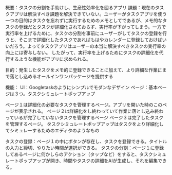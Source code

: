 概要：タスクの分割を手助けし、生産性効率化を図るアプリ
課題：現在のタスクアプリは解決すべき課題を解決できていない。ユーザーがタスクアプリを使う一つの目的はタスクを忘れずに実行するためのメモとしてであるが、メモ的なタスクの登録だとタスクが詳細化されておらず、実行率が下がってしまう。一方で実行率を上げるために、タスクの分割を事前にユーザーがしてタスクの登録を行うと、そこまで詳細化したタスクであればもはやカレンダーに登録しておけばいいだろう。よってタスクアプリはユーザーの本当に解決すべきタスクの実行率の向上には寄与しない。
したがって、実行率を上げるためにタスクの詳細化を代行するような機能がアプリに求められる。

目的：発生したタスクをメモ的に登録できることに加えて、より詳細な作業にまで落とし込めるオールインワンパッケージを提供する

機能：
UI：Googletaskのようにシンプルでモダンなデザイン
ページ：基本ページは３つ。タスクシミュレートポップアップ

ページ１は詳細化の必要なタスクを管理するページ。アプリを開いた時のこのページが表示される。
ページ２は詳細化をし終わっていて作業に落とし込み終わっているが完了していないタスクを管理するページ
ページ３は完了したタスクを管理するページ。
タスクシミュレートポップアップはタスクをより詳細化してシミュレーするためのエディタのようなもの

タスクの登録：ページ１の中にボタンが存在し、タスクを登録できる。タイトルの入力と締切、やりたい時間が選択ができる。
タスクの分割：ページ１に登録してあるページに何かしらのアクション（タップなど）をすると、タスクシミュレートポップアップが開き、時間やタスクの詳細をAIが生成し、それを編集できる。
